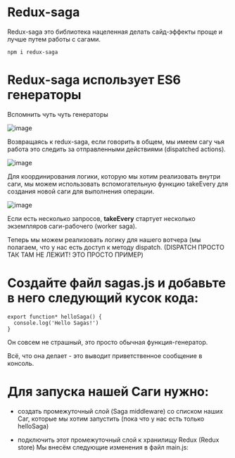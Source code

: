 # Redux-saga

Redux-saga это библиотека нацеленная делать сайд-эффекты проще и лучше путем работы с сагами.

```
npm i redux-saga

```

# Redux-saga использует ES6 генераторы

Вспомнить чуть чуть генераторы

![image](https://user-images.githubusercontent.com/16369478/115796529-a4eb1580-a3da-11eb-92ad-b5c7ea2d0642.png)


Возвращаясь к redux-saga, если говорить в общем, мы имеем сагу чья работа это следить за отправленными действиями (dispatched actions).

![image](https://user-images.githubusercontent.com/16369478/115796700-f4c9dc80-a3da-11eb-844d-ccd826885b4c.png)

Для координирования логики, которую мы хотим реализовать внутри саги, мы можем использовать вспомогательную функцию takeEvery для создания новой саги для выполнения операции.

![image](https://user-images.githubusercontent.com/16369478/115796922-5db15480-a3db-11eb-9175-a776b9aaf77a.png)

Если есть несколько запросов, **takeEvery** стартует несколько экземпляров саги-рабочего (worker saga).

Теперь мы можем реализовать логику для нашего вотчера (мы полагаем, что у нас есть доступ к методу dispatch. (DISPATCH ПРОСТО ТАК ТАМ НЕ ЛЕЖИТ! ЭТО ПРОСТО ПРИМЕР)





# Создайте файл sagas.js и добавьте в него следующий кусок кода:

```
export function* helloSaga() {
  console.log('Hello Sagas!')
}

```

Он совсем не страшный, это просто обычная функция-генератор. 

Всё, что она делает - это выводит приветственное сообщение в консоль.

# Для запуска нашей Саги нужно:

- создать промежуточный слой (Saga middleware) со списком наших Саг, которые мы хотим запустить (пока что у нас есть только helloSaga)

- подключить этот промежуточный слой к хранилищу Redux (Redux store)
Мы внесём следующие изменения в файл main.js:
